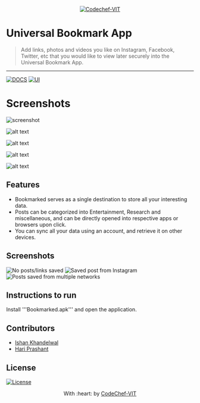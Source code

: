 <p align="center"><a href="http://www.codechefvit.com" target="_blank"><img src="https://s3.amazonaws.com/codechef_shared/sites/all/themes/abessive/logo-3.png" title="CodeChef-VIT" alt="Codechef-VIT"></a>
</p>

# Universal Bookmark App

> <Subtitle>
> Add links, photos and videos you like on Instagram, Facebook, Twitter, etc that you would like to view later securely into the Universal Bookmark App. 

---
[![DOCS](https://img.shields.io/badge/Documentation-see%20docs-green?style=flat-square&logo=appveyor)](INSERT_LINK_FOR_DOCS_HERE) 
[![UI ](https://img.shields.io/badge/User%20Interface-Link%20to%20UI-orange?style=flat-square&logo=appveyor)](INSERT_UI_LINK_HERE)

# Screenshots

![screenshot](https://github.com/Ishan-001/Universal-Bookmark-App/blob/master/Image%201.jpeg)

![alt text](https://github.com/Ishan-001/Universal-Bookmark-App/blob/master/Image%202.jpeg)

![alt text](https://github.com/Ishan-001/Universal-Bookmark-App/blob/master/Image%203.jpeg)

![alt text](https://github.com/Ishan-001/Universal-Bookmark-App/blob/master/Image%204.jpeg)

![alt text](https://github.com/Ishan-001/Universal-Bookmark-App/blob/master/Image%205.jpeg)


## Features
-  Bookmarked serves as a single destination to store all your interesting data.
-  Posts can be categorized into Entertainment, Research and miscellaneous, and can be directly opened into respective apps or browsers upon click.
-  You can sync all your data using an account, and retrieve it on other devices.



## Screenshots
<img src="https://ibb.co/xhfPhQJ" alt="No posts/links saved">
<img src="https://ibb.co/jGmDSY2" alt="Saved post from Instagram">
<img src="https://ibb.co/0c2398F" alt="Posts saved from multiple networks">




## Instructions to run
Install '''Bookmarked.apk''' and open the application.

## Contributors
- <a href="https://github.com/Ishan-001">Ishan Khandelwal</a>
- <a href="https://github.com/hpb1">Hari Prashant</a>

## License

[![License](http://img.shields.io/:license-mit-blue.svg?style=flat-square)](http://badges.mit-license.org)

<p align="center">
	With :heart: by <a href="http://www.codechefvit.com" target="_blank">CodeChef-VIT</a>
</p>
